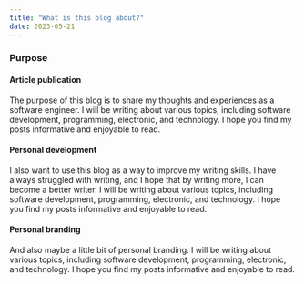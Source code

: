```yaml
---
title: "What is this blog about?"
date: 2023-05-21
---
```


### Purpose
 #### Article publication
The purpose of this blog is to share my thoughts and experiences as a software engineer. I will be writing about various topics, including software development, programming, electronic, and technology. I hope you find my posts informative and enjoyable to read.
 #### Personal development
I also want to use this blog as a way to improve my writing skills. I have always struggled with writing, and I hope that by writing more, I can become a better writer. I will be writing about various topics, including software development, programming, electronic, and technology. I hope you find my posts informative and enjoyable to read.
 #### Personal branding
 And also maybe a little bit of personal branding. I will be writing about various topics, including software development, programming, electronic, and technology. I hope you find my posts informative and enjoyable to read.
